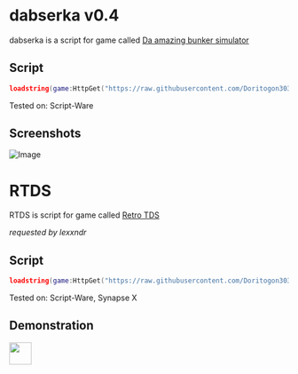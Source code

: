 # dabserka v0.4

dabserka is a script for game called [Da amazing bunker simulator](https://www.roblox.com/games/4050215579/)

## Script
```lua
loadstring(game:HttpGet("https://raw.githubusercontent.com/Doritogon303/lua-scripts/main/dabserka4.lua", true))()
```
Tested on: Script-Ware
## Screenshots
![Image](https://cdn.303ph.xyz/r/RobloxPlayerBeta_bHbVhBBui6.png "icon")

# RTDS

RTDS is script for game called [Retro TDS](https://www.roblox.com/games/7215261025/)

_requested by lexxndr_

## Script
```lua
loadstring(game:HttpGet("https://raw.githubusercontent.com/Doritogon303/lua-scripts/main/rtds.lua", true))()
```
Tested on: Script-Ware, Synapse X
## Demonstration
<img src="https://us-east-1.tixte.net/uploads/cdn.303ph.xyz/y2z3WQO3ug.gif" width="40" height="40" />
